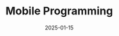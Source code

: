 ---
title: "Mobile Programming"
date: "2025-01-15"
description: "This course focuses on developing mobile applications for smartphones. Students learn to create applications using user interfaces, layouts, widgets, receivers, senders, and event management functions. The course covers fundamental components for building mobile apps, including Android programming basics, layout design, widgets, screen transitions, fragments, and various mobile development techniques. Students gain practical experience through hands-on projects and assignments."
type: "Undergraduate"
period: "2020 - 2025 | Fall"
major: true
--- 